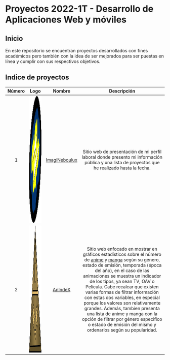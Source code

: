 
# Proyectos 2022-1T - Desarrollo de Aplicaciones Web y móviles

## Inicio

En este repositorio se encuentran proyectos desarrollados con fines académicos pero también con la idea de ser mejorados para ser puestas en línea y cumplir con sus respectivos objetivos.

## Indice de proyectos

<table>
  <thead>
    <tr>
      <th>Número</th>
      <th>Logo</th>
      <th>Nombre</th>
      <th>Descripción</th>
    </tr>
  </thead>
  <tbody>
    <tr>
      <td align="center">1</td>
      <td align="center">
        <img src="Proyecto1/recursos/img/otros/neboulux.png" style="height:10vh;width:15vw">
      </td>
      <td align="center">
        <a href="Proyecto1">ImagiNeboulux</a>
      </td>
      <td align="center">
        Sitio web de presentación de mi perfil laboral donde presento mi información pública y una lista de proyectos que he realizado hasta la fecha.
      </td>
    </tr>
    <tr>
      <td align="center">2</td>
      <td align="center">
        <img src="Proyecto2/recursos/img/anindexlogo.png" style="height:10vh;width:15vw">
      </td>
      <td align="center">
        <a href="Proyecto2">AnIndeX</a>
      </td>
      <td align="center">
        Sitio web enfocado en mostrar en gráficos estadísticos sobre el número de <a href="https://anime-para-el-kokoro.fandom.com/es/wiki/%C2%BFQue_es_el_anime%3F">anime</a> y <a href="https://anime-para-el-kokoro.fandom.com/es/wiki/%C2%BFQu%C3%A9_es_el_manga%3F">manga</a> según su género, estado de emisión, temporada (época del año), en el caso de las animaciones se muestra un indicador de los tipos, ya sean TV, OAV o Pelicula. Cabe recalcar que existen varias formas de filtrar información con estas dos variables, en especial porque los valores son relativamente grandes. Además, tambien presenta una lista de anime y manga con la opción de filtrar por género especifico o estado de emisión del mismo y ordenarlos según su popularidad.
      </td>
    </tr>
  </tbody>
</table>